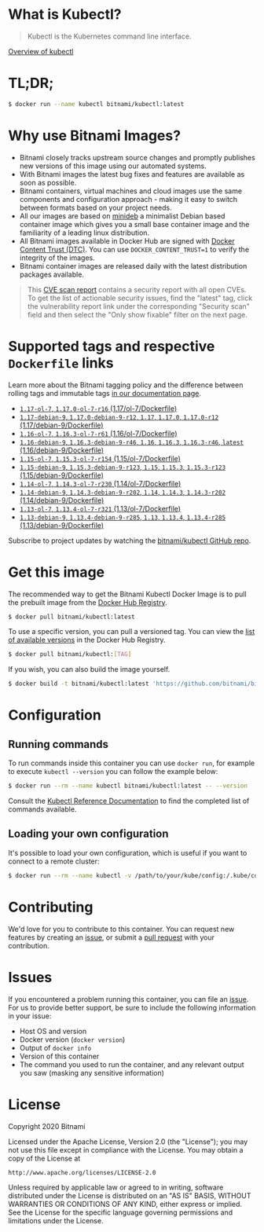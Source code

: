 
# What is Kubectl?

> Kubectl is the Kubernetes command line interface.

[Overview of kubectl](https://kubernetes.io/docs/reference/kubectl/overview/)

# TL;DR;

```bash
$ docker run --name kubectl bitnami/kubectl:latest
```

# Why use Bitnami Images?

* Bitnami closely tracks upstream source changes and promptly publishes new versions of this image using our automated systems.
* With Bitnami images the latest bug fixes and features are available as soon as possible.
* Bitnami containers, virtual machines and cloud images use the same components and configuration approach - making it easy to switch between formats based on your project needs.
* All our images are based on [minideb](https://github.com/bitnami/minideb) a minimalist Debian based container image which gives you a small base container image and the familiarity of a leading linux distribution.
* All Bitnami images available in Docker Hub are signed with [Docker Content Trust (DTC)](https://docs.docker.com/engine/security/trust/content_trust/). You can use `DOCKER_CONTENT_TRUST=1` to verify the integrity of the images.
* Bitnami container images are released daily with the latest distribution packages available.


> This [CVE scan report](https://quay.io/repository/bitnami/kubectl?tab=tags) contains a security report with all open CVEs. To get the list of actionable security issues, find the "latest" tag, click the vulnerability report link under the corresponding "Security scan" field and then select the "Only show fixable" filter on the next page.

# Supported tags and respective `Dockerfile` links

Learn more about the Bitnami tagging policy and the difference between rolling tags and immutable tags [in our documentation page](https://docs.bitnami.com/containers/how-to/understand-rolling-tags-containers/).


* [`1.17-ol-7`, `1.17.0-ol-7-r16` (1.17/ol-7/Dockerfile)](https://github.com/bitnami/bitnami-docker-kubectl/blob/1.17.0-ol-7-r16/1.17/ol-7/Dockerfile)
* [`1.17-debian-9`, `1.17.0-debian-9-r12`, `1.17`, `1.17.0`, `1.17.0-r12` (1.17/debian-9/Dockerfile)](https://github.com/bitnami/bitnami-docker-kubectl/blob/1.17.0-debian-9-r12/1.17/debian-9/Dockerfile)
* [`1.16-ol-7`, `1.16.3-ol-7-r61` (1.16/ol-7/Dockerfile)](https://github.com/bitnami/bitnami-docker-kubectl/blob/1.16.3-ol-7-r61/1.16/ol-7/Dockerfile)
* [`1.16-debian-9`, `1.16.3-debian-9-r46`, `1.16`, `1.16.3`, `1.16.3-r46`, `latest` (1.16/debian-9/Dockerfile)](https://github.com/bitnami/bitnami-docker-kubectl/blob/1.16.3-debian-9-r46/1.16/debian-9/Dockerfile)
* [`1.15-ol-7`, `1.15.3-ol-7-r154` (1.15/ol-7/Dockerfile)](https://github.com/bitnami/bitnami-docker-kubectl/blob/1.15.3-ol-7-r154/1.15/ol-7/Dockerfile)
* [`1.15-debian-9`, `1.15.3-debian-9-r123`, `1.15`, `1.15.3`, `1.15.3-r123` (1.15/debian-9/Dockerfile)](https://github.com/bitnami/bitnami-docker-kubectl/blob/1.15.3-debian-9-r123/1.15/debian-9/Dockerfile)
* [`1.14-ol-7`, `1.14.3-ol-7-r230` (1.14/ol-7/Dockerfile)](https://github.com/bitnami/bitnami-docker-kubectl/blob/1.14.3-ol-7-r230/1.14/ol-7/Dockerfile)
* [`1.14-debian-9`, `1.14.3-debian-9-r202`, `1.14`, `1.14.3`, `1.14.3-r202` (1.14/debian-9/Dockerfile)](https://github.com/bitnami/bitnami-docker-kubectl/blob/1.14.3-debian-9-r202/1.14/debian-9/Dockerfile)
* [`1.13-ol-7`, `1.13.4-ol-7-r321` (1.13/ol-7/Dockerfile)](https://github.com/bitnami/bitnami-docker-kubectl/blob/1.13.4-ol-7-r321/1.13/ol-7/Dockerfile)
* [`1.13-debian-9`, `1.13.4-debian-9-r285`, `1.13`, `1.13.4`, `1.13.4-r285` (1.13/debian-9/Dockerfile)](https://github.com/bitnami/bitnami-docker-kubectl/blob/1.13.4-debian-9-r285/1.13/debian-9/Dockerfile)

Subscribe to project updates by watching the [bitnami/kubectl GitHub repo](https://github.com/bitnami/bitnami-docker-kubectl).

# Get this image

The recommended way to get the Bitnami Kubectl Docker Image is to pull the prebuilt image from the [Docker Hub Registry](https://hub.docker.com/r/bitnami/kubectl).

```bash
$ docker pull bitnami/kubectl:latest
```

To use a specific version, you can pull a versioned tag. You can view the [list of available versions](https://hub.docker.com/r/bitnami/kubectl/tags/) in the Docker Hub Registry.

```bash
$ docker pull bitnami/kubectl:[TAG]
```

If you wish, you can also build the image yourself.

```bash
$ docker build -t bitnami/kubectl:latest 'https://github.com/bitnami/bitnami-docker-kubectl.git#master:1.16/debian-9'
```

# Configuration

## Running commands

To run commands inside this container you can use `docker run`, for example to execute `kubectl --version` you can follow the example below:

```bash
$ docker run --rm --name kubectl bitnami/kubectl:latest -- --version
```

Consult the [Kubectl Reference Documentation](https://kubernetes.io/docs/reference/generated/kubectl/kubectl-commands) to find the completed list of commands available.

## Loading your own configuration

It's possible to load your own configuration, which is useful if you want to connect to a remote cluster:

```bash
$ docker run --rm --name kubectl -v /path/to/your/kube/config:/.kube/config bitnami/kubectl:latest
```

# Contributing

We'd love for you to contribute to this container. You can request new features by creating an [issue](https://github.com/bitnami/bitnami-docker-kubectl/issues), or submit a [pull request](https://github.com/bitnami/bitnami-docker-kubectl/pulls) with your contribution.

# Issues

If you encountered a problem running this container, you can file an [issue](https://github.com/bitnami/bitnami-docker-kubectl/issues). For us to provide better support, be sure to include the following information in your issue:

- Host OS and version
- Docker version (`docker version`)
- Output of `docker info`
- Version of this container
- The command you used to run the container, and any relevant output you saw (masking any sensitive information)

# License

Copyright 2020 Bitnami

Licensed under the Apache License, Version 2.0 (the "License");
you may not use this file except in compliance with the License.
You may obtain a copy of the License at

    http://www.apache.org/licenses/LICENSE-2.0

Unless required by applicable law or agreed to in writing, software
distributed under the License is distributed on an "AS IS" BASIS,
WITHOUT WARRANTIES OR CONDITIONS OF ANY KIND, either express or implied.
See the License for the specific language governing permissions and
limitations under the License.
